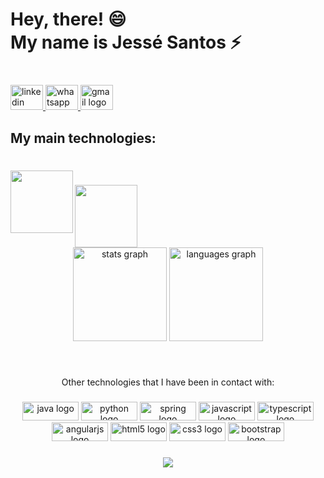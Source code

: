<h1 align="left">Hey, there! 😄<br>My name is Jessé Santos ⚡</h1>

###

<br clear="both">

<div align="left">
  <a href="https://www.linkedin.com/in/jess%C3%A9-santos421/" target="_blank">
    <img src="https://raw.githubusercontent.com/maurodesouza/profile-readme-generator/master/src/assets/icons/social/linkedin/default.svg" width="52" height="40" alt="linkedin logo"  />
  </a>
  <a href="https://wa.me/5577999773097" target="_blank">
    <img src="https://raw.githubusercontent.com/maurodesouza/profile-readme-generator/master/src/assets/icons/social/whatsapp/default.svg" width="52" height="40" alt="whatsapp logo"  />
  </a>
  <a href="mailto:jessesouzaall@gmail.com" target="_blank">
    <img src="https://raw.githubusercontent.com/maurodesouza/profile-readme-generator/master/src/assets/icons/social/gmail/default.svg" width="52" height="40" alt="gmail logo"  />
  </a>
</div>

###

<h2 align="left">My main technologies:</h2>

###

<br clear="both">

<img align="left" height="100" src="https://camo.githubusercontent.com/20ffa1c9a31e2c991c8b52b0cb7be938de51db4b7a9299658fef28efb0cc845a/68747470733a2f2f63646e2e6a7364656c6976722e6e65742f67682f64657669636f6e732f64657669636f6e2f69636f6e732f6a6176612f6a6176612d6f726967696e616c2e737667"  />

###

<img align="left" height="100" src="https://camo.githubusercontent.com/a8e2a5e36df66e1a1c36912287b4dbc5e72fa5d154ab191b7fc5c6e1f32fc8fd/68747470733a2f2f63646e2e6a7364656c6976722e6e65742f67682f64657669636f6e732f64657669636f6e2f69636f6e732f737072696e672f737072696e672d6f726967696e616c2d776f72646d61726b2e737667"  />

###

<br clear="both">

<div align="center">
  <img src="https://github-readme-stats.vercel.app/api?hide_title=false&hide_rank=false&show_icons=true&include_all_commits=true&count_private=true&disable_animations=false&theme=dracula&locale=en&hide_border=false&username=JesseFuzz" height="150" alt="stats graph"  />
  <img src="https://github-readme-stats.vercel.app/api/top-langs?locale=en&hide_title=false&layout=compact&card_width=320&langs_count=10&theme=dracula&hide_border=false&username=JesseFuzz" height="150" alt="languages graph"  />
</div>

###

<br clear="both">

<p align="center">Other technologies that I have been in contact with:</p>

###

<div align="center">
  <img src="https://cdn.jsdelivr.net/gh/devicons/devicon/icons/java/java-original.svg" height="30" width="90" alt="java logo"  />
  <img src="https://cdn.jsdelivr.net/gh/devicons/devicon/icons/python/python-original.svg" height="30" width="90" alt="python logo"  />
  <img src="https://cdn.jsdelivr.net/gh/devicons/devicon/icons/spring/spring-original.svg" height="30" width="90" alt="spring logo"  />
  <img src="https://cdn.jsdelivr.net/gh/devicons/devicon/icons/javascript/javascript-original.svg" height="30" width="90" alt="javascript logo"  />
  <img src="https://cdn.jsdelivr.net/gh/devicons/devicon/icons/typescript/typescript-original.svg" height="30" width="90" alt="typescript logo"  />
  <img src="https://cdn.jsdelivr.net/gh/devicons/devicon/icons/angularjs/angularjs-original.svg" height="30" width="90" alt="angularjs logo"  />
  <img src="https://cdn.jsdelivr.net/gh/devicons/devicon/icons/html5/html5-original.svg" height="30" width="90" alt="html5 logo"  />
  <img src="https://cdn.jsdelivr.net/gh/devicons/devicon/icons/css3/css3-original.svg" height="30" width="90" alt="css3 logo"  />
  <img src="https://cdn.jsdelivr.net/gh/devicons/devicon/icons/bootstrap/bootstrap-original.svg" height="30" width="90" alt="bootstrap logo"  />
</div>

###

<div align="center">
  <img src="https://profile-counter.glitch.me/JesseFuzz/count.svg?"  />
</div>

###

